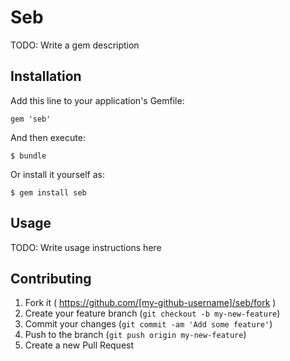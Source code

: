 # Seb

TODO: Write a gem description

## Installation

Add this line to your application's Gemfile:

    gem 'seb'

And then execute:

    $ bundle

Or install it yourself as:

    $ gem install seb

## Usage

TODO: Write usage instructions here

## Contributing

1. Fork it ( https://github.com/[my-github-username]/seb/fork )
2. Create your feature branch (`git checkout -b my-new-feature`)
3. Commit your changes (`git commit -am 'Add some feature'`)
4. Push to the branch (`git push origin my-new-feature`)
5. Create a new Pull Request
